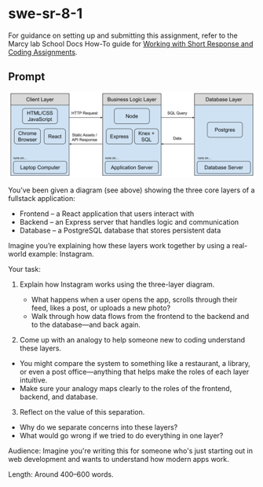 # swe-sr-8-1

For guidance on setting up and submitting this assignment, refer to the Marcy lab School Docs How-To guide for [Working with Short Response and Coding Assignments](https://marcylabschool.gitbook.io/marcy-lab-school-docs/fullstack-curriculum/how-tos/working-with-assignments#how-to-work-on-assignments).

## Prompt

![Fullstack Diagram](./client-server-database-diagram.svg)

You’ve been given a diagram (see above) showing the three core layers of a fullstack application:

- Frontend – a React application that users interact with
- Backend – an Express server that handles logic and communication
- Database – a PostgreSQL database that stores persistent data

Imagine you’re explaining how these layers work together by using a real-world example: Instagram.

Your task:

1. Explain how Instagram works using the three-layer diagram.
   * What happens when a user opens the app, scrolls through their feed, likes a post, or uploads a new photo?
   * Walk through how data flows from the frontend to the backend and to the database—and back again.

2. Come up with an analogy to help someone new to coding understand these layers.
  * You might compare the system to something like a restaurant, a library, or even a post office—anything that helps make the roles of each layer intuitive.
  * Make sure your analogy maps clearly to the roles of the frontend, backend, and database.

3. Reflect on the value of this separation.
  * Why do we separate concerns into these layers?
  * What would go wrong if we tried to do everything in one layer?

Audience: Imagine you're writing this for someone who's just starting out in web development and wants to understand how modern apps work.

Length: Around 400–600 words.